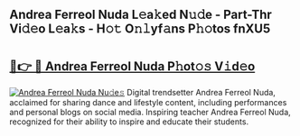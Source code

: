 ## Andrea Ferreol Nuda L𝚎a𝚔ed N𝚞𝚍e - Part-Thr Vi𝚍𝚎o L𝚎a𝚔s - H𝚘𝚝 O𝚗𝚕yf𝚊ns P𝚑𝚘tos fnXU5

# <h2><a href="http://kf1zp4b.oniu.top/?m=Andrea+Ferreol+Nuda">🔗👉 🔴 Andrea Ferreol Nuda P𝚑ot𝚘𝚜 V𝚒d𝚎o</a></h2>

[![Andrea Ferreol Nuda Nu𝚍e𝚜](https://i.imgur.com/0qMVB7G.gif)](http://kf1zp4b.oniu.top/?m=Andrea+Ferreol+Nuda)
Digital trendsetter Andrea Ferreol Nuda, acclaimed for sharing dance and lifestyle content, including performances and personal blogs on social media. Inspiring teacher Andrea Ferreol Nuda, recognized for their ability to inspire and educate their students.  
